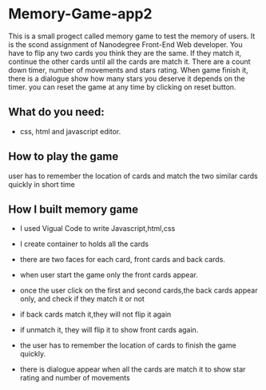 # Memory-Game-app2

 This is a small progect called memory game to test the memory of users. It is the scond assignment of Nanodegree Front-End Web developer. You have to flip any two cards you think they are the same. If they match it, continue the other cards until all the cards are match it. There are a count down timer, number of movements and stars rating. When game finish it, there is a dialogue show how many stars you deserve it depends on the timer. you can reset the game at any time by clicking on reset button.

## What do you need:
* css, html and javascript editor.

## How to play the game
user has to remember the location of cards and match the two similar cards quickly in short time

## How I built memory game
* I used Vigual Code to write Javascript,html,css

* I create container to holds all the cards
 * there are two faces for each card, front cards and back cards.
* when user start the game only the front cards appear.
* once the user click on the first and second cards,the back cards appear only, and check if they match it or not
* if back cards match it,they will not flip it again
* if unmatch it, they will flip it to show front cards again.
* the user has to remember the location of cards to finish the game quickly.
* there is dialogue appear when all the cards are match it to show star rating and number of movements
